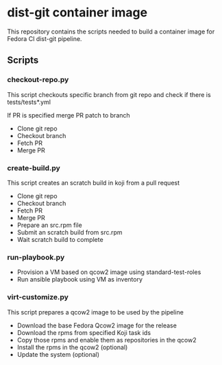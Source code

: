 # dist-git container image

This repository contains the scripts needed to build a container image for Fedora CI dist-git pipeline.

## Scripts

### checkout-repo.py

This script checkouts specific branch from git repo and check if there is tests/tests*.yml

If PR is specified merge PR patch to branch

* Clone git repo
* Checkout branch
* Fetch PR
* Merge PR

### create-build.py

This script creates an scratch build in koji from a pull request

* Clone git repo
* Checkout branch
* Fetch PR
* Merge PR
* Prepare an src.rpm file
* Submit an scratch build from src.rpm
* Wait scratch build to complete

### run-playbook.py

* Provision a VM based on qcow2 image using standard-test-roles
* Run ansible playbook using VM as inventory

### virt-customize.py

This script prepares a qcow2 image to be used by the pipeline

* Download the base Fedora Qcow2 image for the release
* Download the rpms from specified Koji task ids
* Copy those rpms and enable them as repositories in the qcow2
* Install the rpms in the qcow2 (optional)
* Update the system (optional)
